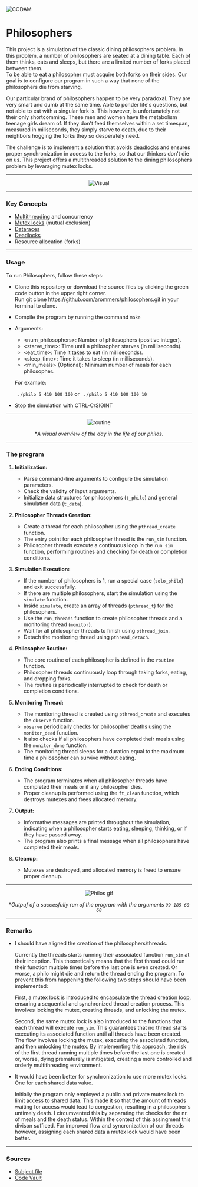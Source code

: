 <img src="https://i.imgur.com/HG66CCx.png?raw=true" alt="CODAM" style="max-width: 50%;">

# Philosophers

This project is a simulation of the classic dining philosophers problem. In this problem, a number of philosophers are seated at a dining table. Each of them thinks, eats and sleeps, but there are a limited number of forks placed between them.  
To be able to eat a philosopher must acquire both forks on their sides. Our goal is to configure our program in such a way that none of the philosophers die from starving.  

Our particular brand of philosophers happen to be very paradoxal. They are very smart and dumb at the same time. Able to ponder life's questions, but not able to eat with a singular fork is. This however, is unfortunately not their only shortcomming. These men and women have the metabolism teenage girls dream of. If they don't feed themselves within a set timespan, measured in miliseconds, they simply starve to death, due to their neighbors hogging the forks they so desperately need.

The challenge is to implement a solution that avoids [deadlocks](https://www.geeksforgeeks.org/introduction-of-deadlock-in-operating-system/) and ensures proper synchronization in access to the forks, so that our thinkers don't die on us.
This project offers a multithreaded solution to the dining philosophers problem by levaraging mutex locks.

---

<div align=center>
  <img src="https://i.imgur.com/5z3WCjy.png" alt="Visual">
</div>

---

### Key Concepts
- [Multithreading](https://www.geeksforgeeks.org/multithreading-in-c/) and concurrency
- [Mutex locks](https://www.geeksforgeeks.org/mutex-lock-for-linux-thread-synchronization/) (mutual exclusion)
- [Dataraces](https://en.wikipedia.org/wiki/Race_condition#:~:text=A%20data%20race%20is%20a,data%20race%20has%20undefined%20behavior.)
- [Deadlocks](https://www.geeksforgeeks.org/introduction-of-deadlock-in-operating-system/)
- Resource allocation (forks)

---

### Usage
To run Philosophers, follow these steps:

- Clone this repository or download the source files by clicking the green code button in the upper right corner.  
  Run git clone https://github.com/arommers/philosophers.git in your terminal to clone.
- Compile the program by running the command `make`
- Arguments:
  - <num_philosophers>: Number of philosophers (positive integer).
  - <starve_time>: Time until a philosopher starves (in milliseconds).
  - <eat_time>: Time it takes to eat (in milliseconds).
  - <sleep_time>: Time it takes to sleep (in milliseconds).
  - <min_meals> (Optional): Minimum number of meals for each philosopher.
  
  For example:

  ` ./philo 5 410 100 100` or ` ./philo 5 410 100 100 10`
- Stop the simulation with CTRL-C/SIGINT

---

<div align=center>
  <img src="https://i.imgur.com/k4LVQvG.png" alt="routine">  
  
  **A visual overview of the day in the life of our philos.*
</div>


---

### The program

1. **Initialization:**
   - Parse command-line arguments to configure the simulation parameters.
   - Check the validity of input arguments.
   - Initialize data structures for philosophers (`t_philo`) and general simulation data (`t_data`).

2. **Philosopher Threads Creation:**
   - Create a thread for each philosopher using the `pthread_create` function.
   - The entry point for each philosopher thread is the `run_sim` function.
   - Philosopher threads execute a continuous loop in the `run_sim` function, performing routines and checking for death or completion conditions.

3. **Simulation Execution:**
   - If the number of philosophers is 1, run a special case (`solo_philo`) and exit successfully.
   - If there are multiple philosophers, start the simulation using the `simulate` function.
   - Inside `simulate`, create an array of threads (`pthread_t`) for the philosophers.
   - Use the `run_threads` function to create philosopher threads and a monitoring thread (`monitor`).
   - Wait for all philosopher threads to finish using `pthread_join`.
   - Detach the monitoring thread using `pthread_detach`.

4. **Philosopher Routine:**
   - The core routine of each philosopher is defined in the `routine` function.
   - Philosopher threads continuously loop through taking forks, eating, and dropping forks.
   - The routine is periodically interrupted to check for death or completion conditions.

5. **Monitoring Thread:**
   - The monitoring thread is created using `pthread_create` and executes the `observe` function.
   - `observe` periodically checks for philosopher deaths using the `monitor_dead` function.
   - It also checks if all philosophers have completed their meals using the `monitor_done` function.
   - The monitoring thread sleeps for a duration equal to the maximum time a philosopher can survive without eating.

6. **Ending Conditions:**
   - The program terminates when all philosopher threads have completed their meals or if any philosopher dies.
   - Proper cleanup is performed using the `ft_clean` function, which destroys mutexes and frees allocated memory.

7. **Output:**
   - Informative messages are printed throughout the simulation, indicating when a philosopher starts eating, sleeping, thinking, or if they have passed away.
   - The program also prints a final message when all philosophers have completed their meals.

8. **Cleanup:**
   - Mutexes are destroyed, and allocated memory is freed to ensure proper cleanup.

---

<div align=center>
  <img src="https://i.imgur.com/Gkp78KH.gif" alt="Philos gif">  

  **Outpuf of a succesfully run of the program with the arguments `99 185 60 60`*
</div>

---

### Remarks
- I should have aligned the creation of the philosophers/threads.
  
  Currently the threads starts running their associated function `run_sim` at their inception.
  This theoretically means that the first thread could run their function multiple times before the last one is even created. Or worse, a philo might die and return the thread ending the program.
  To prevent this from happening the following two steps should have been implemented:

  First, a mutex lock is introduced to encapsulate the thread creation loop, ensuring a sequential and synchronized thread creation process. This involves locking the mutex, creating threads, and unlocking the mutex.

  Second, the same mutex lock is also introduced to the functions that each thread will execute `run_sim`. This guarantees that no thread starts executing its associated function until all threads have been created. The flow involves locking the mutex, executing the associated function, and 
  then unlocking the mutex. By implementing this approach, the risk of the first thread running multiple times before the last one is created or, worse, dying prematurely is mitigated, creating a more controlled and orderly multithreading environment.
- It would have been better for synchronization to use more mutex locks. One for each shared data value.

  Initially the program only employed a public and private mutex lock to limit access to shared data. This made it so that the amount of threads waiting for access would lead to congestion, resulting in a philosopher's untimely death.
  I circumvented this by separating the checks for the nr. of meals and the death status. Within the context of this assingment this divison sufficed. For improved flow and syncronization of our threads however, assigning each shared data a mutex lock would have been better.
  
---

### Sources
- [Subject file](https://cdn.intra.42.fr/pdf/pdf/68830/en.subject.pdf)
- [Code Vault](https://www.youtube.com/watch?v=d9s_d28yJq0&list=PLfqABt5AS4FmuQf70psXrsMLEDQXNkLq2)
